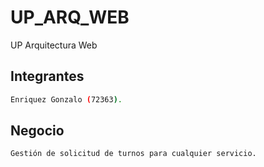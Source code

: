 # UP_ARQ_WEB
UP Arquitectura Web

## Integrantes
```bash
Enriquez Gonzalo (72363).
```
## Negocio
```bash
Gestión de solicitud de turnos para cualquier servicio.
```
